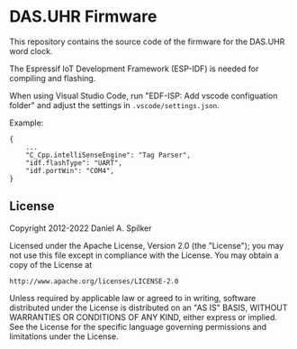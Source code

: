 DAS.UHR Firmware
================

This repository contains the source code of the firmware for the DAS.UHR word clock.

The Espressif IoT Development Framework (ESP-IDF) is needed for compiling and flashing.

When using Visual Studio Code, run "EDF-ISP: Add vscode configuation folder" and adjust the settings in `.vscode/settings.json`.

Example:

    {
        ...
        "C_Cpp.intelliSenseEngine": "Tag Parser",
        "idf.flashType": "UART",
        "idf.portWin": "COM4",
    }


License
-------

Copyright 2012-2022 Daniel A. Spilker

Licensed under the Apache License, Version 2.0 (the "License");
you may not use this file except in compliance with the License.
You may obtain a copy of the License at

    http://www.apache.org/licenses/LICENSE-2.0

Unless required by applicable law or agreed to in writing, software
distributed under the License is distributed on an "AS IS" BASIS,
WITHOUT WARRANTIES OR CONDITIONS OF ANY KIND, either express or implied.
See the License for the specific language governing permissions and
limitations under the License.
